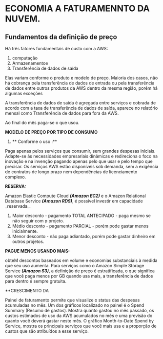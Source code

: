 # ECONOMIA A FATURAMENNTO DA NUVEM.

##  Fundamentos da definição de preço

Há três fatores fundamentais de custo com a AWS: 
1. computação
2. Armazenamentoe
3. Transferência de dados de saída

Elas variam conforme o produto e modelo de preço.
Maioria dos casos, não há cobrança pela transferência de dados de entrada ou pela transferência de dados entre outros produtos da AWS dentro da mesma região, porém há algumas exceções

A transferência de dados de saída é agregada entre serviços e cobrada de acordo com a taxa de transferência de dados de saída, aparece no relatório mensal como Transferência de dados para fora da AWS.

Ao final do mês paga-se o que usou.

**MODELO DE PREÇO POR TIPO DE CONSUMO**

1. ** Conforme o uso :**

Paga apenas pelos serviços que consumir, sem grandes despesas iniciais. 
Adapte-se às necessidades empresariais dinâmicas e redireciona o foco na inovação e na invenção pagando apenas pelo que usar e pelo tempo que precisar. Os serviços AWS estão disponíveis sob demanda, sem a exigência de contratos de longo prazo nem dependências de licenciamento complexo.

**RESERVA:**

Amazon Elastic Compute Cloud ***(Amazon EC2)*** e o Amazon Relational Database Service ***(Amazon RDS)***, é possível investir em capacidade \_reservada\_.

1. Maior desconto - pagamento TOTAL ANTECIPADO - paga mesmo se não seguir com p projeto.
2. Médio desconto - pagamento PARCIAL - porém pode gastar menos inicialmente.
3. Menor desconto - não paga adiantado, porém pode gastar dinheiro em outros projetos.

**PAGUE MENOS USANDO MAIS:**

 obteM descontos baseados em volume e economias substanciais à medida que seu uso aumenta. Para serviços como o Amazon Simple Storage Service ***(Amazon S3)***, a definição de preço é estratificada, o que significa que você paga menos por GB quando usa mais, a transferência de dados para dentro é sempre gratuita.

 **CRESCIMENTO DA




Painel de faturamento permite que visualize o status das despesas acumuladas no mês. Um dos gráficos localizado no painel é o Spend Summary (Resumo de gastos). Mostra quanto gastou no mês passado, os custos estimados de uso da AWS acumulados no mês e uma previsão do quanto você deverá gastar neste mês.
O gráfico Month-to-Date Spend by Service, mostra os principais serviços que você mais usa e a proporção de custos que são atribuídos a esse serviço.